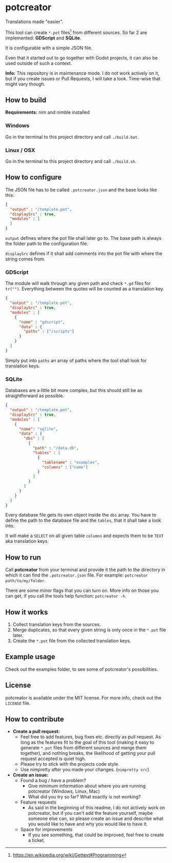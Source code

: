 # potcreator

Translations made "easier".

This tool can create `*.pot` files[^1] from different sources. So far 2 are
implemented: **GDScript** and **SQLite**.

It is configurable with a simple JSON file.

Even that it started out to go together with Godot projects, it can also be used
outside of such a context.

**Info:** This repository is in maintenance mode. I do not work actively on it,
but if you create issues or Pull Requests, I will take a look. Time-wise that
might vary though.

## How to build

**Requirements:** nim and nimble installed

### Windows

Go in the terminal to this project directory and call `./build.bat`.

### Linux / OSX

Go in the terminal to this project directory and call `./build.sh`.

## How to configure

The JSON file has to be called `.potcreator.json` and the base looks like this:

```json
{
  "output" : "/template.pot",
  "displaySrc" : true,
  "modules" : [
  ]
}

```

`output` defines where the pot file shall later go to. The base path is always
the folder path to the configuration file.

`displaySrc` defines if it shall add comments into the pot file with where the
string comes from.

### GDScript

The module will walk through any given path and check `*.gd` files for `tr("")`.
Everything between the quotes will be counted as a translation key.

```json
{
  "output" : "/template.pot",
  "displaySrc" : true,
  "modules" : [
    {
      "name" : "gdscript",
      "data" : {
        "paths" : ["/scripts"]
      }
    }
  ]
}
```

Simply put into `paths` an array of paths where the tool shall look for
translation keys.

### SQLite

Databases are a little bit more complex, but this should still be as
straightforward as possible.

```json
{
  "output" : "/template.pot",
  "displaySrc" : true,
  "modules" : [
    {
      "name": "sqlite",
      "data" : {
        "dbs" : [
          {
            "path" : "/data.db",
            "tables" : [
              {
                "tablename" : "examples",
                "columns" : ["name"]
              }
            ]
          }
        ]
      }
    }
  ]
}
```

Every database file gets its own object inside the `dbs` array. You have to
define the path to the database file and the `tables`, that it shall take a look
into.

It will make a `SELECT` on all given table `columns` and expects them to be
`TEXT` aka translation keys.

## How to run

Call **potcreator** from your terminal and provide it the path to the directory
in which it can find the `.potcreator.json` file. For example:
`potcreator path/to/my/folder`.

There are some minor flags that you can turn on. More info on those you can get,
if you call the tools help function: `potcreator -h`.

## How it works

1. Collect translation keys from the sources.
2. Merge duplicates, so that every given string is only once in the `*.pot` file later.
3. Create the `*.pot` file from the collected translation keys.

## Example usage

Check out the examples folder, to see some of potcreator's possibilities.

## License

potcreator is available under the MIT license. For more info, check out the
`LICENSE` file.

## How to contribute

* **Create a pull request:**
  * Feel free to add features, bug fixes etc. directly as pull request. As long
    as the features fit to the goal of this tool (making it easy to generate
    `*.pot` files from different sources and merge them together), and nothing
    breaks, the likelihood of getting your pull request accepted is quiet high.
  * Please try to stick with the projects code style.
  * Use nimpretty after you made your changes. (`nimpretty src`)
* **Create an issue:**
  * Found a bug / have a problem?
    * Give minimum information about where you are running potcreator (Windows, Linux, Mac)
    * What did you try so far? What exactly is not working?
  * Feature requests
    * As said in the beginning of this readme, I do not actively work on potcreator,
      but if you can't add the feature yourself, maybe someone else can, so please
      create an issue and describe what you would like to have and why you would
      like to have it.
  * Space for improvements
    * If you see something, that could be improved, feel free to create a ticket.

[^1]: https://en.wikipedia.org/wiki/Gettext#Programming
